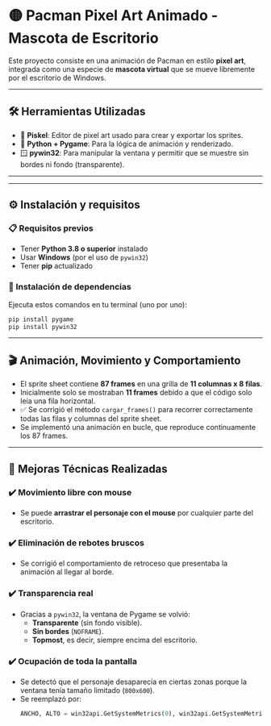 # 🟡 Pacman Pixel Art Animado - Mascota de Escritorio

Este proyecto consiste en una animación de Pacman en estilo **pixel art**, integrada como una especie de **mascota virtual** que se mueve libremente por el escritorio de Windows.

---

## 🛠️ Herramientas Utilizadas

- 🎨 **Piskel**: Editor de pixel art usado para crear y exportar los sprites.
- 🐍 **Python + Pygame**: Para la lógica de animación y renderizado.
- 🪟 **pywin32**: Para manipular la ventana y permitir que se muestre sin bordes ni fondo (transparente).

---

---

## ⚙️ Instalación y requisitos

### 📋 Requisitos previos

- Tener **Python 3.8 o superior** instalado
- Usar **Windows** (por el uso de `pywin32`)
- Tener **pip** actualizado

### 🔧 Instalación de dependencias

Ejecuta estos comandos en tu terminal (uno por uno):

```bash
pip install pygame
pip install pywin32
```

---

## 🎬 Animación, Movimiento y Comportamiento

- El sprite sheet contiene **87 frames** en una grilla de **11 columnas x 8 filas**.
- Inicialmente solo se mostraban **11 frames** debido a que el código solo leía una fila horizontal.
- ✅ Se corrigió el método `cargar_frames()` para recorrer correctamente todas las filas y columnas del sprite sheet.
- Se implementó una animación en bucle, que reproduce continuamente los 87 frames.

---

## 🎯 Mejoras Técnicas Realizadas

### ✔️ Movimiento libre con mouse
- Se puede **arrastrar el personaje con el mouse** por cualquier parte del escritorio.

### ✔️ Eliminación de rebotes bruscos
- Se corrigió el comportamiento de retroceso que presentaba la animación al llegar al borde.

### ✔️ Transparencia real
- Gracias a `pywin32`, la ventana de Pygame se volvió:
  - **Transparente** (sin fondo visible).
  - **Sin bordes** (`NOFRAME`).
  - **Topmost**, es decir, siempre encima del escritorio.

### ✔️ Ocupación de toda la pantalla
- Se detectó que el personaje desaparecía en ciertas zonas porque la ventana tenía tamaño limitado (`800x600`).
- Se reemplazó por:
  ```python
  ANCHO, ALTO = win32api.GetSystemMetrics(0), win32api.GetSystemMetrics(1)

